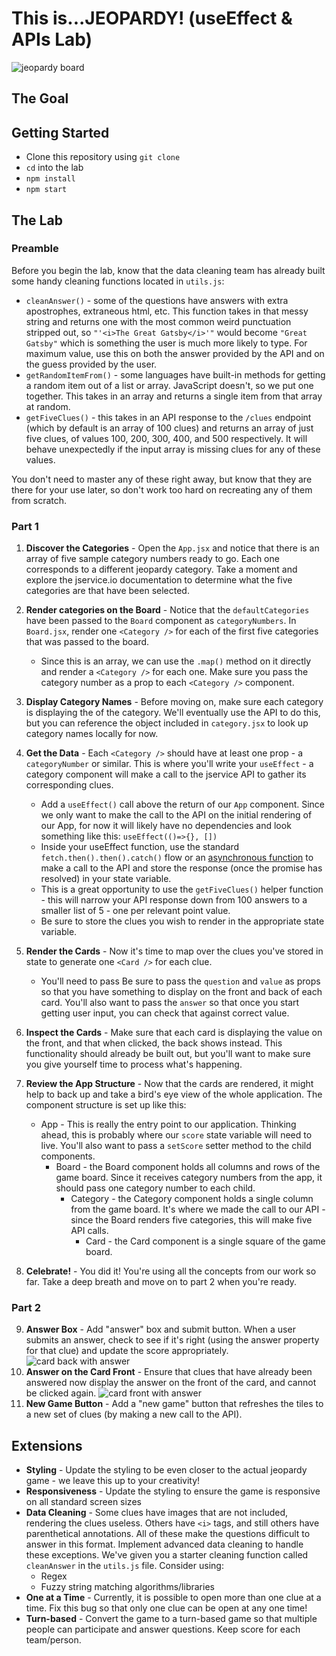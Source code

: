 # This is...JEOPARDY! (useEffect & APIs Lab)

![jeopardy board](Jeopardy.png)

## The Goal

## Getting Started

- Clone this repository using `git clone`
- `cd` into the lab
- `npm install`
- `npm start`

## The Lab

### Preamble

Before you begin the lab, know that the data cleaning team has already built some handy cleaning functions located in `utils.js`:

- `cleanAnswer()` - some of the questions have answers with extra apostrophes, extraneous html, etc. This function takes in that messy string and returns one with the most common weird punctuation stripped out, so `"'<i>The Great Gatsby</i>'"` would become `"Great Gatsby"` which is something the user is much more likely to type. For maximum value, use this on both the answer provided by the API and on the guess provided by the user.
- `getRandomItemFrom()` - some languages have built-in methods for getting a random item out of a list or array. JavaScript doesn't, so we put one together. This takes in an array and returns a single item from that array at random.
- `getFiveClues()` - this takes in an API response to the `/clues` endpoint (which by default is an array of 100 clues) and returns an array of just five clues, of values 100, 200, 300, 400, and 500 respectively. It will behave unexpectedly if the input array is missing clues for any of these values.

You don't need to master any of these right away, but know that they are there for your use later, so don't work too hard on recreating any of them from scratch.

### Part 1

1. **Discover the Categories** - Open the `App.jsx` and notice that there is an array of five sample category numbers ready to go. Each one corresponds to a different jeopardy category. Take a moment and explore the jservice.io documentation to determine what the five categories are that have been selected.

2. **Render categories on the Board** - Notice that the `defaultCategories` have been passed to the `Board` component as `categoryNumbers`. In `Board.jsx`, render one `<Category />` for each of the first five categories that was passed to the board.

   - Since this is an array, we can use the `.map()` method on it directly and render a `<Category />` for each one. Make sure you pass the category number as a prop to each `<Category />` component.

3. **Display Category Names** - Before moving on, make sure each category is displaying the of the category. We'll eventually use the API to do this, but you can reference the object included in `category.jsx` to look up category names locally for now.

4. **Get the Data** - Each `<Category />` should have at least one prop - a `categoryNumber` or similar. This is where you'll write your `useEffect` - a category component will make a call to the jservice API to gather its corresponding clues.

   - Add a `useEffect()` call above the return of our `App` component. Since we only want to make the call to the API on the initial rendering of our App, for now it will likely have no dependencies and look something like this: `useEffect(()=>{}, [])`
   - Inside your useEffect function, use the standard `fetch.then().then().catch()` flow or an [asynchronous function](https://designcode.io/react-hooks-handbook-fetch-data-from-an-api) to make a call to the API and store the response (once the promise has resolved) in your state variable.
   - This is a great opportunity to use the `getFiveClues()` helper function - this will narrow your API response down from 100 answers to a smaller list of 5 - one per relevant point value.
   - Be sure to store the clues you wish to render in the appropriate state variable.

5. **Render the Cards** - Now it's time to map over the clues you've stored in state to generate one `<Card />` for each clue.

   - You'll need to pass Be sure to pass the `question` and `value` as props so that you have something to display on the front and back of each card. You'll also want to pass the `answer` so that once you start getting user input, you can check that against correct value.

6. **Inspect the Cards** - Make sure that each card is displaying the value on the front, and that when clicked, the back shows instead. This functionality should already be built out, but you'll want to make sure you give yourself time to process what's happening.

7. **Review the App Structure** - Now that the cards are rendered, it might help to back up and take a bird's eye view of the whole application. The component structure is set up like this:

   - App - This is really the entry point to our application. Thinking ahead, this is probably where our `score` state variable will need to live. You'll also want to pass a `setScore` setter method to the child components.
     - Board - the Board component holds all columns and rows of the game board. Since it receives category numbers from the app, it should pass one category number to each child.
       - Category - the Category component holds a single column from the game board. It's where we made the call to our API - since the Board renders five categories, this will make five API calls.
         - Card - the Card component is a single square of the game board.

8. **Celebrate!** - You did it! You're using all the concepts from our work so far. Take a deep breath and move on to part 2 when you're ready.

### Part 2

9. **Answer Box** - Add "answer" box and submit button. When a user submits an answer, check to see if it's right (using the answer property for that clue) and update the score appropriately.
   ![card back with answer](card-back-with-input.png)
10. **Answer on the Card Front** - Ensure that clues that have already been answered now display the answer on the front of the card, and cannot be clicked again.
    ![card front with answer](card-front-with-answer.png)
11. **New Game Button** - Add a "new game" button that refreshes the tiles to a new set of clues (by making a new call to the API).

## Extensions

- **Styling** - Update the styling to be even closer to the actual jeopardy game - we leave this up to your creativity!
- **Responsiveness** - Update the styling to ensure the game is responsive on all standard screen sizes
- **Data Cleaning** - Some clues have images that are not included, rendering the clues useless. Others have `<i>` tags, and still others have parenthetical annotations. All of these make the questions difficult to answer in this format. Implement advanced data cleaning to handle these exceptions. We've given you a starter cleaning function called `cleanAnswer` in the `utils.js` file. Consider using:
  - Regex
  - Fuzzy string matching algorithms/libraries
- **One at a Time** - Currently, it is possible to open more than one clue at a time. Fix this bug so that only one clue can be open at any one time!
- **Turn-based** - Convert the game to a turn-based game so that multiple people can participate and answer questions. Keep score for each team/person.
